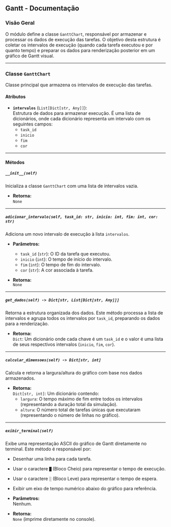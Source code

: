 ## Gantt - Documentação

### Visão Geral
O módulo define a classe `GanttChart`, responsável por armazenar e processar os dados de execução das tarefas. O objetivo desta estrutura é coletar os intervalos de execução (quando cada tarefa executou e por quanto tempo) e preparar os dados para renderização posterior em um gráfico de Gantt visual.

---

### Classe `GanttChart`
Classe principal que armazena os intervalos de execução das tarefas.

#### Atributos
- **`intervalos`** (`List[Dict[str, Any]]`):  
    Estrutura de dados para armazenar execução. É uma lista de dicionários, onde cada dicionário representa um intervalo com os seguintes campos:  
    - `task_id`  
    - `inicio`  
    - `fim`  
    - `cor`  

---

#### Métodos

##### `__init__(self)`
Inicializa a classe `GanttChart` com uma lista de intervalos vazia.

- **Retorna:**  
    `None`

---

##### `adicionar_intervalo(self, task_id: str, inicio: int, fim: int, cor: str)`
Adiciona um novo intervalo de execução à lista `intervalos`.

- **Parâmetros:**  
    - `task_id` (`str`): O ID da tarefa que executou.  
    - `inicio` (`int`): O tempo de início do intervalo.  
    - `fim` (`int`): O tempo de fim do intervalo.  
    - `cor` (`str`): A cor associada à tarefa.  

- **Retorna:**  
    `None`

---

##### `get_dados(self) -> Dict[str, List[Dict[str, Any]]]`
Retorna a estrutura organizada dos dados. Este método processa a lista de intervalos e agrupa todos os intervalos por `task_id`, preparando os dados para a renderização.

- **Retorna:**  
    `Dict`: Um dicionário onde cada chave é um `task_id` e o valor é uma lista de seus respectivos intervalos (`inicio`, `fim`, `cor`).

---

##### `calcular_dimensoes(self) -> Dict[str, int]`
Calcula e retorna a largura/altura do gráfico com base nos dados armazenados.

- **Retorna:**  
    `Dict[str, int]`: Um dicionário contendo:  
    - `largura`: O tempo máximo de fim entre todos os intervalos (representando a duração total da simulação).  
    - `altura`: O número total de tarefas únicas que executaram (representando o número de linhas no gráfico).  

---

##### `exibir_terminal(self)`
Exibe uma representação ASCII do gráfico de Gantt diretamente no terminal. Este método é responsável por:

- Desenhar uma linha para cada tarefa.
- Usar o caractere `█` (Bloco Cheio) para representar o tempo de execução.
- Usar o caractere `░` (Bloco Leve) para representar o tempo de espera.
- Exibir um eixo de tempo numérico abaixo do gráfico para referência.

- **Parâmetros:**  
    Nenhum.

- **Retorna:**  
    `None` (imprime diretamente no console).

